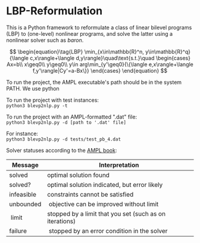 # LBP-Reformulation

This is a Python framework to reformulate a class of linear bilevel programs (LBP) to (one-level) nonlinear programs, and solve the latter using a nonlinear solver such as *baron*.

$$
\begin{equation}\tag{LBP}
\min_{x\in\mathbb{R}^n, y\in\mathbb{R}^q}{\langle c,x\rangle+\langle d,y\rangle}\quad\text{s.t.}\quad
\begin{cases}
    Ax=b\\
    x\geq0\\
    y\geq0\\
    y\in arg\min_{y'\geq0}{\{\langle e,x\rangle+\langle f,y'\rangle|Cy'=a-Bx\}}
\end{cases}
\end{equation}
$$

To run the project, the AMPL executable's path should be in the system PATH. We use python <br>

To run the project with test instances:<br>
```python3 blevp2nlp.py -t```

To run the project with an AMPL-formatted ".dat" file:<br>
```python3 blevp2nlp.py -d [path to '.dat' file]```

For instance:<br>
```python3 blevp2nlp.py -d tests/test_pb_4.dat```

Solver statuses according to the [AMPL book](https://ampl.com/wp-content/uploads/Chapter-14-Interactions-with-Solvers-AMPL-Book.pdf):

| Message    | Interpretation                                          |
|------------|---------------------------------------------------------|
| solved     | optimal solution found                                  |
| solved?    | optimal solution indicated, but error likely            |
| infeasible | constraints cannot be satisfied                         |
| unbounded  | objective can be improved without limit                 |
| limit      | stopped by a limit that you set (such as on iterations) |
| failure    | stopped by an error condition in the solver             |
